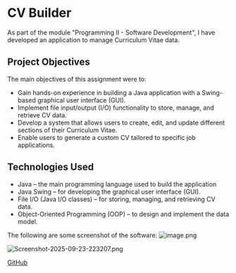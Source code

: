 # CV Builder

As part of the module "Programming II - Software Development", I have developed an application to manage Curriculum Vitae data.

## Project Objectives

The main objectives of this assignment were to:

- Gain hands-on experience in building a Java application with a Swing-based graphical user interface (GUI).
- Implement file input/output (I/O) functionality to store, manage, and retrieve CV data.
- Develop a system that allows users to create, edit, and update different sections of their Curriculum Vitae.
- Enable users to generate a custom CV tailored to specific job applications.

## Technologies Used

- Java – the main programming language used to build the application
- Java Swing – for developing the graphical user interface (GUI).
- File I/O (Java I/O classes) – for storing, managing, and retrieving CV data.
- Object-Oriented Programming (OOP) – to design and implement the data model.

The following are some screenshot of the software:
![image.png](https://i.postimg.cc/KvPPjFzw/image.png)

![Screenshot-2025-09-23-223207.png](https://i.postimg.cc/ryWWZcSs/Screenshot-2025-09-23-223207.png)

[GitHub](https://github.com/yeahhina/cvbuilder)
